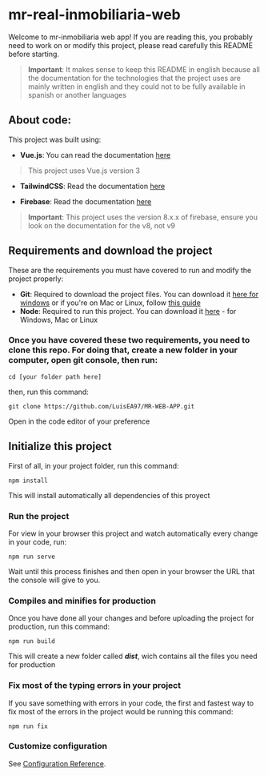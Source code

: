 # mr-real-inmobiliaria-web
Welcome to mr-inmobiliaria web app!
If you are reading this, you probably need to work on or modify this project, please read carefully this README before starting. 

>**Important**: It makes sense to keep this README in english because all the documentation for the technologies that the project uses are mainly written in english and they could not to be fully available in spanish or another languages

## About code: ##
This project was built using:
* **Vue.js**: You can read the documentation [here](https://v3.vuejs.org/guide/introduction.html)
>This project uses Vue.js version 3

* **TailwindCSS**: Read the documentation [here](https://tailwindcss.com/docs/installation)

* **Firebase**: Read the documentation [here](https://firebase.google.com/docs/web/)
> **Important**: This project uses the version 8.x.x of firebase, ensure you look on the documentation for the v8, not v9
## Requirements and download the project
These are the requirements you must have covered to run and modify the project properly:

* **Git**: Required to download the project files. You can download it [here for windows](https://gitforwindows.org/) or if you're on Mac or Linux, follow [this guide](https://git-scm.com/book/en/v2/Getting-Started-Installing-Git)
* **Node**: Required to run this project. You can download it [here](https://nodejs.org/es/download/) - for Windows, Mac or Linux

### Once you have covered these two requirements, you need to clone this repo. For doing that, create a new folder in your computer, open git console, then run: ###

```
cd [your folder path here]
```
then, run this command: 
```
git clone https://github.com/LuisEA97/MR-WEB-APP.git
```
Open in the code editor of your preference


## Initialize this project

First of all, in your project folder, run this command:
```
npm install
```
This will install automatically all dependencies of this proyect

### Run the project
For view in your browser this project and watch automatically every change in your code, run:
```
npm run serve
```
Wait until this process finishes and then open in your browser the URL that the console will give to you.

### Compiles and minifies for production
Once you have done all your changes and before uploading the project for production, run this command:

```
npm run build
```
This will create a new folder called ***dist***, wich contains all the files you need for production

### Fix most of the typing errors in your project
If you save something with errors in your code, the first and fastest way to fix most of the errors in the project would be running this command:  
```
npm run fix
```

### Customize configuration
See [Configuration Reference](https://cli.vuejs.org/config/).
